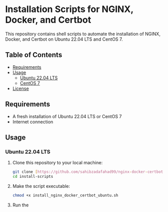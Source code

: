 # Installation Scripts for NGINX, Docker, and Certbot

This repository contains shell scripts to automate the installation of NGINX, Docker, and Certbot on Ubuntu 22.04 LTS and CentOS 7.

## Table of Contents
- [Requirements](#requirements)
- [Usage](#usage)
  - [Ubuntu 22.04 LTS](#ubuntu-2204-lts)
  - [CentOS 7](#centos-7)
- [License](#license)

## Requirements
- A fresh installation of Ubuntu 22.04 LTS or CentOS 7
- Internet connection

## Usage

### Ubuntu 22.04 LTS

1. Clone this repository to your local machine:
    ```bash
    git clone [https://github.com/sahibzadafahad99/nginx-docker-certbot]
    cd install-scripts
    ```

2. Make the script executable:
    ```bash
    chmod +x install_nginx_docker_certbot_ubuntu.sh
    ```

3. Run the
